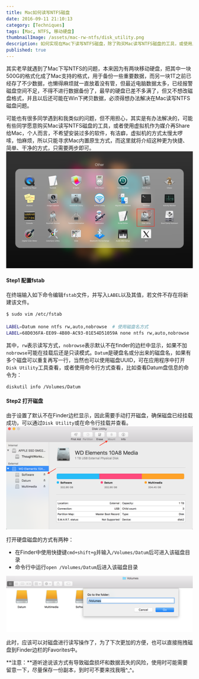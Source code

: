 ```yaml
---
title: Mac如何读写NTFS磁盘
date: 2016-09-11 21:10:13
category: [Techniques]
tags: [Mac, NTFS, 移动硬盘]
thumbnailImage: /assets/mac-rw-ntfs/disk_utility.png
description: 如何实现在Mac下读写NTFS磁盘，除了购买Mac读写NTFS磁盘的工具，或使用虚拟机作为媒介再Share给Mac的方式外，还可以使用更为快捷、简单、干净的Mac内置原生方式解决写NTFS硬盘的问题。
published: true
---
```


其实老早就遇到了Mac下写NTFS的问题，本来因为有两块移动硬盘，把其中一块500G的格式化成了Mac支持的格式，用于备份一些重要数据，而另一块1T之前已经存了不少数据，也懒得麻烦就一直放着没有管，但最近电脑数据太多，已经报警磁盘空间不足，不得不进行数据备份了，最早的硬盘已差不多满了，但又不想改磁盘格式，并且以后还可能在Win下拷贝数据，必须得想办法解决在Mac读写NTFS磁盘问题。

可能也有很多同学遇到和我类似的问题，但不用担心，其实是有办法解决的，可能有些同学愿意购买Mac读写NTFS磁盘的工具，或者使用虚拟机作为媒介再Share给Mac，个人而言，不希望安装过多的软件，有洁癖，虚拟机的方式太慢太啰嗦，怕麻烦，所以只能寻求Mac内置原生方式，而这里就将介绍这种更为快捷、简单、干净的方式，只需要两步即可。
![](/assets/mac-rw-ntfs/disk_utility.png)

#### Step1 配置fstab
在终端输入如下命令编辑`fstab`文件，并写入`LABEL`以及其值，若文件不存在将新建该文件。
``` bash
$ sudo vim /etc/fstab

LABEL=Datum none ntfs rw,auto,nobrowse  # 使用磁盘名方式
LABEL=68D036FA-EE09-4B80-AC93-01E54D51059A none ntfs rw,auto,nobrowse  # 使用UUID方式
```

其中，`rw`表示读写方式，`nobrowse`表示默认不在finder的边栏中显示，如果不加`nobrowse`可能在挂载后还是只读模式。`Datum`是硬盘名或分出来的磁盘名，如果有多个磁盘可以重复再写一行，当然也可以使用磁盘UUID，可在应用程序中打开`Disk Utility`工具查看，或者使用命令行方式查看，比如查看Datum盘信息的命令为：
``` bash
diskutil info /Volumes/Datum
```

#### Step2 打开磁盘
由于设置了默认不在Finder边栏显示，因此需要手动打开磁盘，确保磁盘已经挂载成功，可以通过`Disk Utility`或在命令行挂载并查看。
![](/assets/mac-rw-ntfs/drive_info.png)

打开硬盘磁盘的方式有两种：
- 在Finder中使用快捷键`cmd+shift+g`并输入`/Volumes/Datum`后可进入该磁盘目录
- 命令行中运行`open /Volumes/Datum`后进入该磁盘目录

![](/assets/mac-rw-ntfs/volumes_folder.png)

此时，应该可以对磁盘进行读写操作了，为了下次更加的方便，也可以直接拖拽磁盘到Finder边栏的Favorites中。


**注意：**道听途说该方式有导致磁盘损坏和数据丢失的风险，使用时可能需要留意一下，尽量保存一份副本，到时可不要来找我哦^_^。

